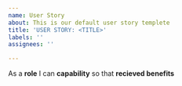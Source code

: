 ```yaml
---
name: User Story
about: This is our default user story templete
title: 'USER STORY: <TITLE>'
labels: ''
assignees: ''

---
```


As a **role** I can **capability** so that **recieved benefits**
